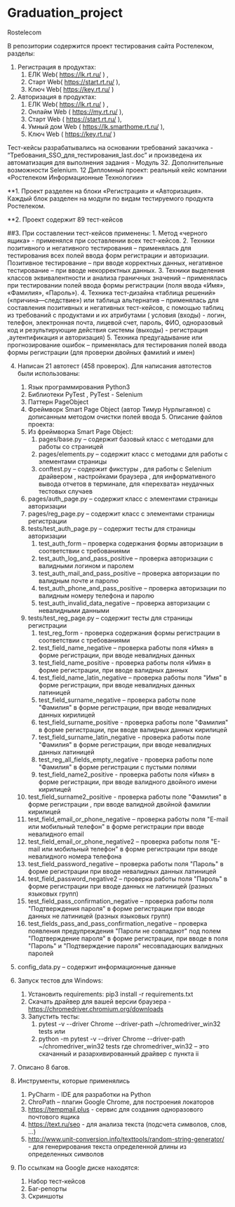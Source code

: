 # Graduation_project
Rostelecom

В репозитории содержится проект тестирования сайта Ростелеком, разделы:
1.	Регистрация в продуктах:
    1.	ЕЛК Web( https://lk.rt.ru/ ) , 
    2.	Старт Web( https://start.rt.ru/ ), 
    3.	Ключ Web( https://key.rt.ru/ )
2.	Авторизация в продуктах:
    1.	ЕЛК Web( https://lk.rt.ru/ ) , 
    2.	Онлайм Web ( https://my.rt.ru/ ),
    3.	Старт Web ( https://start.rt.ru/ ), 
    4.	Умный дом Web ( https://lk.smarthome.rt.ru/ ), 
    5.	 Ключ Web ( https://key.rt.ru/ )
   
Тест-кейсы разрабатывались на основании требований заказчика - “Требования_SSO_для_тестирования_last.doc” и произведена их автоматизация для выполнения задания - Модуль 32. Дополнительные возможности Selenium. 12 Дипломный проект: реальный кейс компании «Ростелеком Информационные Технологии» 

**1.	Проект разделен на блоки «Регистрация» и «Авторизация». 
    Каждый блок разделен на модули по видам тестируемого продукта Ростелеком.

**2.	Проект содержит 89 тест-кейсов 

##3.	При составлении тест-кейсов применены:
    1.	Метод «черного ящика» - применялся при составлении всех тест-кейсов. 
    2.	Техники позитивного и негативного тестирования – применялась для тестирования всех полей ввода форм регистрации         и авторизации. Позитивное тестирование – при вводе корректных данных, негативное тестирование – при вводе               некорректных данных.
    3.	Техники выделения классов эквивалентности и анализа граничных значений – применялась при тестировании полей             ввода формы регистрации (поля ввода «Имя», «Фамилия», «Пароль»).
    4.	Техника тест-дизайна «таблица решений» («причина—следствие») или таблица альтернатив – применялась для                 составления позитивных и негативных тест-кейсов,  с помощью таблиц из требований с продуктами и их атрибутами (         условия (входы) - логин, телефон, электронная почта, лицевой счет, пароль, ФИО, одноразовый код и                       результирующие действия системы (выходы) - регистрация ,аутентификация и авторизация)
    5.	Техника предугадывание или прогнозирование ошибок – применялась для тестирования полей ввода формы регистрации        (для проверки двойных фамилий и имен)

4.	Написан 21 автотест (458 проверок). 
    Для написания автотестов были использованы:
    1.	Язык программирования Python3
    2.	Библиотеки PyTest , PyTest - Selenium
    3.	Паттерн PageObject
    4.	Фреймворк Smart Page Object (автор Тимур Нурлыгаянов) с дописанным методом очистки полей ввода                5.	Описание файлов проекта:
    1.	Из фреймворка Smart Page Object:
        1.	pages/base.py – содержит базовый класс с методами для работы со страницей 
        2.	pages/elements.py – содержит класс с методами для работы с элементами страницы
        3.	conftest.py – содержит фикстуры , для работы с Selenium драйвером , настройками браузера , для                         информативного вывода отчетов в терминале, для «перехвата» неудачных тестовых случаев
    2.	pages/auth_page.py – содержит класс с элементами страницы авторизации
    3.	pages/reg_page.py – содержит класс с элементами страницы регистрации
    4.	tests/test_auth_page.py – содержит тесты для страницы авторизации
        1.	test_auth_form – проверка содержания формы авторизации в соответствии с требованиями
        2.	test_auth_log_and_pass_positive – проверка авторизации с валидными логином и паролем
        3.	test_auth_mail_and_pass_positive – проверка авторизации по валидным почте и паролю
        4.	test_auth_phone_and_pass_positive – проверка авторизации по валидным номеру телефона и паролю
        5.	test_auth_invalid_data_negative – проверка авторизации с невалидными данными
    5.  tests/test_reg_page.py – содержит тесты для страницы регистрации
        1.	test_reg_form - проверка содержания формы регистрации в соответствии с требованиями
        2.	test_field_name_negative – проверка работы поля «Имя» в форме регистрации, при вводе невалидных данных
        3.	test_field_name_positive - проверка работы поля «Имя» в форме регистрации, при вводе валидных данных
        4.	test_field_name_latin_negative – проверка работы поля "Имя" в форме регистрации, при вводе невалидных                   данных латиницей
        5.	test_field_surname_negative – проверка работы поле "Фамилия" в форме регистрации, при вводе невалидных                 данных кирилицей
        6.	test_field_surname_positive - проверка работы поле "Фамилия" в форме регистрации, при вводе валидных данных             кирилицей
        7.	test_field_surname_latin_negative - проверка работы поле "Фамилия" в форме регистрации, при вводе                       невалидных данных латиницей
        8.	test_reg_all_fields_empty_negative - проверка работы поле "Фамилия" в форме регистрации с пустыми полями
        9.	test_field_name2_positive - проверка работы поля «Имя» в форме регистрации, при вводе валидного двойного               имени кирилицей
       10.	test_field_surname2_positive - проверка работы поле "Фамилия" в форме регистрации , при вводе валидной                 двойной фамилии кирилицей
       11.	test_field_email_or_phone_negative – проверка работы поля "E-mail или мобильный телефон" в форме                       регистрации при вводе невалидного email
       12.	test_field_email_or_phone_negative2 – проверка работы поля "E-mail или мобильный телефон" в форме                       регистрации при вводе невалидного номера телефона
       13.	test_field_password_negative – проверка работы поля "Пароль" в форме регистрации при вводе невалидных                   данных латиницей
       14.	test_field_password_negative2 – проверка работы поля "Пароль" в форме регистрации при вводе данных не                   латиницей (разных языковых групп)
       15.	test_field_pass_confirmation_negative – проверка работы поля "Подтверждения пароля" в форме регистрации при             вводе данных не латиницей (разных языковых групп)
       16.	test_fields_pass_and_pass_confirmation_negative – проверка появления предупреждения "Пароли не совпадают"               под полем "Подтверждение пароля" в форме регистрации, при вводе в поля "Пароль" и "Подтверждение пароля"               несовпадающих валидных паролей
   6.	config_data.py – содержит информационные данные
   
5.	Запуск тестов для Windows:
    1.	Установить requirements: pip3 install -r requirements.txt
    2.	Скачать драйвер для вашей версии браузера - https://chromedriver.chromium.org/downloads
    3.	Запустить тесты: 
        1.	pytest -v --driver Chrome --driver-path ~/chromedriver_win32 tests
        или
        2.	python -m pytest -v --driver Chrome --driver-path ~/chromedriver_win32 tests
        где chromedriver_win32 – это скачанный и разархивированный драйвер с пункта ii 

6.	Описано 8 багов.

7.	Инструменты, которые применялись
    1.	PyCharm - IDE для разработки на Python
    2.	ChroPath – плагин Google Chrome, для построения локаторов
    3.	https://tempmail.plus - сервис для создания одноразового почтового ящика
    4.	https://text.ru/seo - для анализа текста (подсчета символов, слов, …)
    5.	http://www.unit-conversion.info/texttools/random-string-generator/ - для генерирования текста определенной             длины из определенных символов

8.	По ссылкам на Google диске находятся:
    1.	Набор тест-кейсов
    2.	Баг-репорты
    3.	Скриншоты

